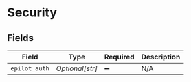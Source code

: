 # Security


## Fields

| Field              | Type               | Required           | Description        |
| ------------------ | ------------------ | ------------------ | ------------------ |
| `epilot_auth`      | *Optional[str]*    | :heavy_minus_sign: | N/A                |